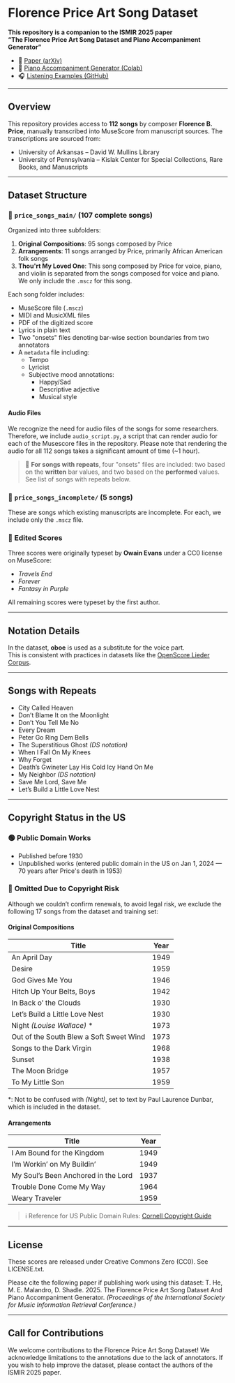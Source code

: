 # Florence Price Art Song Dataset

**This repository is a companion to the ISMIR 2025 paper**  
**“The Florence Price Art Song Dataset and Piano Accompaniment Generator”**

- 📄 [Paper (arXiv)](link/soon)  
- 🎹 [Piano Accompaniment Generator (Colab)](https://colab.research.google.com/drive/1MRuk5y70M_hUjhOkD9KphFgJIgR1C9H-)  
- 🎧 [Listening Examples (GitHub)](https://github.com/m-malandro/Florence-Price-listening-examples)  

---

## Overview

This repository provides access to **112 songs** by composer **Florence B. Price**, manually transcribed into MuseScore from manuscript sources. The transcriptions are sourced from:

- University of Arkansas – David W. Mullins Library  
- University of Pennsylvania – Kislak Center for Special Collections, Rare Books, and Manuscripts

---

## Dataset Structure

### 📁 `price_songs_main/` (107 complete songs)
Organized into three subfolders:

1. **Original Compositions**: 95 songs composed by Price  
2. **Arrangements**: 11 songs arranged by Price, primarily African American folk songs
3. **Thou'rt My Loved One**: This song composed by Price for voice, piano, and violin is separated from the songs composed for voice and piano. We only include the `.mscz` for this song.

Each song folder includes:

- MuseScore file (`.mscz`)  
- MIDI and MusicXML files  
- PDF of the digitized score  
- Lyrics in plain text  
- Two "onsets" files denoting bar-wise section boundaries from two annotators  
- A `metadata` file including:
  - Tempo  
  - Lyricist  
  - Subjective mood annotations:  
    - Happy/Sad  
    - Descriptive adjective  
    - Musical style

#### Audio Files

We recognize the need for audio files of the songs for some researchers. Therefore, we include `audio_script.py`, a script that can render audio for each of the Musescore files in the repository. Please note that rendering the audio for all 112 songs takes a significant amount of time (~1 hour).

> 🔁 **For songs with repeats**, four "onsets" files are included: two based on the **written** bar values, and two based on the **performed** values. See list of songs with repeats below.

### 📁 `price_songs_incomplete/` (5 songs)
These are songs which existing manuscripts are incomplete. For each, we include only the `.mscz` file.

### 📝 Edited Scores
Three scores were originally typeset by **Owain Evans** under a CC0 license on MuseScore:

- *Travels End*  
- *Forever*  
- *Fantasy in Purple*

All remaining scores were typeset by the first author.

---

## Notation Details

In the dataset, **oboe** is used as a substitute for the voice part.  
This is consistent with practices in datasets like the [OpenScore Lieder Corpus](https://github.com/MarkGotham/Lieder).  

---

## Songs with Repeats

- City Called Heaven  
- Don’t Blame It on the Moonlight  
- Don’t You Tell Me No  
- Every Dream  
- Peter Go Ring Dem Bells  
- The Superstitious Ghost *(DS notation)*  
- When I Fall On My Knees  
- Why Forget  
- Death’s Gwineter Lay His Cold Icy Hand On Me  
- My Neighbor *(DS notation)*  
- Save Me Lord, Save Me  
- Let’s Build a Little Love Nest  

---

## Copyright Status in the US

### 🟢 **Public Domain Works**
- Published before 1930  
- Unpublished works (entered public domain in the US on Jan 1, 2024 — 70 years after Price's death in 1953)

### 🔴 **Omitted Due to Copyright Risk**
Although we couldn’t confirm renewals, to avoid legal risk, we exclude the following 17 songs from the dataset and training set:

#### **Original Compositions**  
| Title | Year |
|-------|------|
| An April Day | 1949 |
| Desire | 1959 |
| God Gives Me You | 1946 |
| Hitch Up Your Belts, Boys | 1942 |
| In Back o’ the Clouds | 1930 |
| Let’s Build a Little Love Nest | 1930 |
| Night *(Louise Wallace)* * | 1973 |
| Out of the South Blew a Soft Sweet Wind | 1973 |
| Songs to the Dark Virgin | 1968 |
| Sunset | 1938 |
| The Moon Bridge | 1957 |
| To My Little Son | 1959 |

*: Not to be confused with *(Night)*, set to text by Paul Laurence Dunbar, which is included in the dataset.

#### **Arrangements**  
| Title | Year |
|-------|------|
| I Am Bound for the Kingdom | 1949 |
| I’m Workin’ on My Buildin’ | 1949 |
| My Soul’s Been Anchored in the Lord | 1937 |
| Trouble Done Come My Way | 1964 |
| Weary Traveler | 1959 |

> ℹ️ Reference for US Public Domain Rules: [Cornell Copyright Guide](https://guides.library.cornell.edu/copyright/publicdomain)

---

## License

These scores are released under Creative Commons Zero (CC0). See LICENSE.txt.
  
Please cite the following paper if publishing work using this dataset:
T. He, M. E. Malandro, D. Shadle. 2025. The Florence Price Art Song Dataset And Piano Accompaniment Generator. *(Proceedings of the International Society for Music Information Retrieval Conference.)*

---

## Call for Contributions

We welcome contributions to the Florence Price Art Song Dataset! We acknowledge limitations to the annotations due to the lack of annotators. If you wish to help improve the dataset, please contact the authors of the ISMIR 2025 paper.
